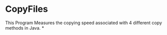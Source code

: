 # CopyFiles
This Program Measures the copying speed associated with 4 different copy methods in Java. 
* 
